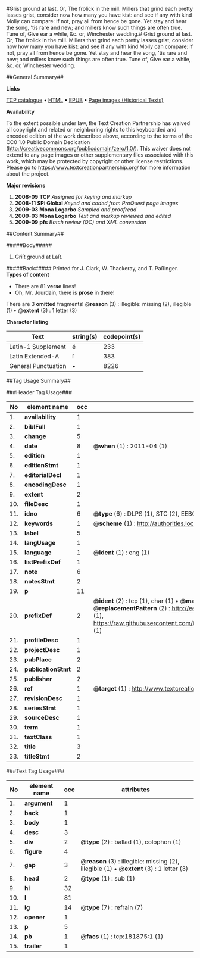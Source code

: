 #Grist ground at last. Or, The frolick in the mill. Millers that grind each pretty lasses grist, consider now how many you have kist: and see if any with kind Molly can compare: if not, pray all from hence be gone. Yet stay and hear the song, 'tis rare and new; and millers know such things are often true. Tune of, Give ear a while, &c. or, Winchester wedding.#
Grist ground at last. Or, The frolick in the mill. Millers that grind each pretty lasses grist, consider now how many you have kist: and see if any with kind Molly can compare: if not, pray all from hence be gone. Yet stay and hear the song, 'tis rare and new; and millers know such things are often true. Tune of, Give ear a while, &c. or, Winchester wedding.

##General Summary##

**Links**

[TCP catalogue](http://www.ota.ox.ac.uk/tcp/)  • 
[HTML](http://tei.it.ox.ac.uk/tcp/Texts-HTML/free/B03/B03533.html)  • 
[EPUB](http://tei.it.ox.ac.uk/tcp/Texts-EPUB/free/B03/B03533.epub) • 
[Page images (Historical Texts)](https://historicaltexts.jisc.ac.uk/eebo-99887163e)

**Availability**

To the extent possible under law, the Text Creation Partnership has waived all copyright and related or neighboring rights to this keyboarded and encoded edition of the work described above, according to the terms of the CC0 1.0 Public Domain Dedication (http://creativecommons.org/publicdomain/zero/1.0/). This waiver does not extend to any page images or other supplementary files associated with this work, which may be protected by copyright or other license restrictions. Please go to https://www.textcreationpartnership.org/ for more information about the project.

**Major revisions**

1. __2008-09__ __TCP__ *Assigned for keying and markup*
1. __2008-11__ __SPi Global__ *Keyed and coded from ProQuest page images*
1. __2009-03__ __Mona Logarbo__ *Sampled and proofread*
1. __2009-03__ __Mona Logarbo__ *Text and markup reviewed and edited*
1. __2009-09__ __pfs__ *Batch review (QC) and XML conversion*

##Content Summary##

#####Body#####

1. Griſt ground at Laſt.

#####Back#####
Printed for J. Clark, W. Thackeray, and T. Paſſinger.
**Types of content**

  * There are 81 **verse** lines!
  * Oh, Mr. Jourdain, there is **prose** in there!

There are 3 **omitted** fragments! 
 @__reason__ (3) : illegible: missing (2), illegible (1)  •  @__extent__ (3) : 1 letter (3)

**Character listing**


|Text|string(s)|codepoint(s)|
|---|---|---|
|Latin-1 Supplement|é|233|
|Latin Extended-A|ſ|383|
|General Punctuation|•|8226|

##Tag Usage Summary##

###Header Tag Usage###

|No|element name|occ|attributes|
|---|---|---|---|
|1.|__availability__|1||
|2.|__biblFull__|1||
|3.|__change__|5||
|4.|__date__|8| @__when__ (1) : 2011-04 (1)|
|5.|__edition__|1||
|6.|__editionStmt__|1||
|7.|__editorialDecl__|1||
|8.|__encodingDesc__|1||
|9.|__extent__|2||
|10.|__fileDesc__|1||
|11.|__idno__|6| @__type__ (6) : DLPS (1), STC (2), EEBO-CITATION (1), PROQUEST (1), VID (1)|
|12.|__keywords__|1| @__scheme__ (1) : http://authorities.loc.gov/ (1)|
|13.|__label__|5||
|14.|__langUsage__|1||
|15.|__language__|1| @__ident__ (1) : eng (1)|
|16.|__listPrefixDef__|1||
|17.|__note__|6||
|18.|__notesStmt__|2||
|19.|__p__|11||
|20.|__prefixDef__|2| @__ident__ (2) : tcp (1), char (1)  •  @__matchPattern__ (2) : ([0-9\-]+):([0-9IVX]+) (1), (.+) (1)  •  @__replacementPattern__ (2) : http://eebo.chadwyck.com/downloadtiff?vid=$1&page=$2 (1), https://raw.githubusercontent.com/textcreationpartnership/Texts/master/tcpchars.xml#$1 (1)|
|21.|__profileDesc__|1||
|22.|__projectDesc__|1||
|23.|__pubPlace__|2||
|24.|__publicationStmt__|2||
|25.|__publisher__|2||
|26.|__ref__|1| @__target__ (1) : http://www.textcreationpartnership.org/docs/. (1)|
|27.|__revisionDesc__|1||
|28.|__seriesStmt__|1||
|29.|__sourceDesc__|1||
|30.|__term__|1||
|31.|__textClass__|1||
|32.|__title__|3||
|33.|__titleStmt__|2||


###Text Tag Usage###

|No|element name|occ|attributes|
|---|---|---|---|
|1.|__argument__|1||
|2.|__back__|1||
|3.|__body__|1||
|4.|__desc__|3||
|5.|__div__|2| @__type__ (2) : ballad (1), colophon (1)|
|6.|__figure__|4||
|7.|__gap__|3| @__reason__ (3) : illegible: missing (2), illegible (1)  •  @__extent__ (3) : 1 letter (3)|
|8.|__head__|2| @__type__ (1) : sub (1)|
|9.|__hi__|32||
|10.|__l__|81||
|11.|__lg__|14| @__type__ (7) : refrain (7)|
|12.|__opener__|1||
|13.|__p__|5||
|14.|__pb__|1| @__facs__ (1) : tcp:181875:1 (1)|
|15.|__trailer__|1||
